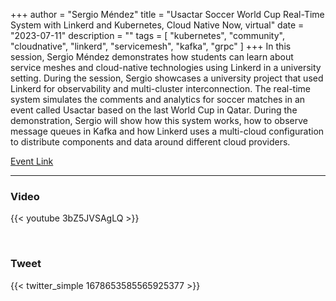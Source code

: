 +++
author = "Sergio Méndez"
title = "Usactar Soccer World Cup Real-Time System with Linkerd and Kubernetes, Cloud Native Now, virtual"
date = "2023-07-11"
description = ""
tags = [
    "kubernetes",
    "community",
    "cloudnative",
    "linkerd",
    "servicemesh",
    "kafka",
    "grpc"
]
+++
In this session, Sergio Méndez demonstrates how students can learn about service meshes and cloud-native technologies using Linkerd in a university setting.
During the session, Sergio showcases a university project that used Linkerd for observability and multi-cluster interconnection. The real-time system simulates the comments and analytics for soccer matches in an event called Usactar based on the last World Cup in Qatar.
During the demonstration, Sergio will show how this system works, how to observe message queues in Kafka and how Linkerd uses a multi-cloud configuration to distribute components and data around different cloud providers.

[Event Link](https://www.techstrongevents.com/cloud-native-now-2023/speakers?page=1)
<!--more-->
---
### Video

{{< youtube 3bZ5JVSAgLQ >}}

<br>

### Tweet

{{< twitter_simple 1678653585565925377 >}}